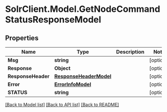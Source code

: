 # SolrClient.Model.GetNodeCommandStatusResponseModel

## Properties

Name | Type | Description | Notes
------------ | ------------- | ------------- | -------------
**Msg** | **string** |  | [optional] 
**Response** | **Object** |  | [optional] 
**ResponseHeader** | [**ResponseHeaderModel**](ResponseHeaderModel.md) |  | [optional] 
**Error** | [**ErrorInfoModel**](ErrorInfoModel.md) |  | [optional] 
**STATUS** | **string** |  | [optional] 

[[Back to Model list]](../README.md#documentation-for-models) [[Back to API list]](../README.md#documentation-for-api-endpoints) [[Back to README]](../README.md)

